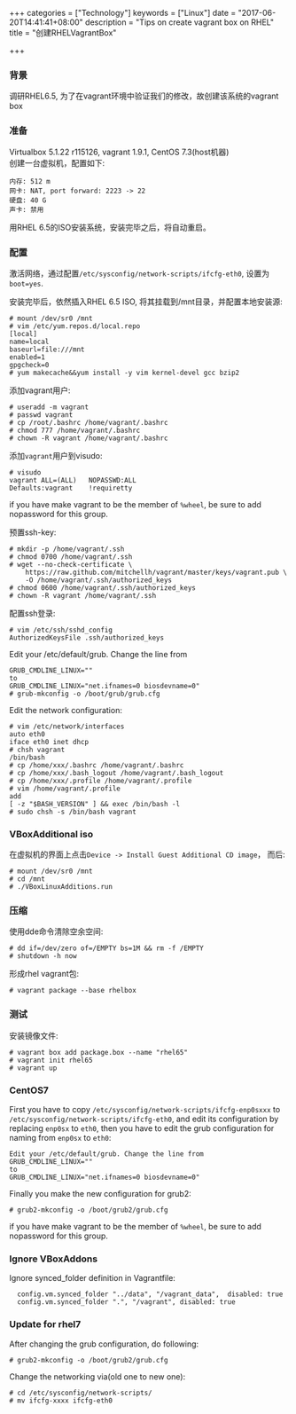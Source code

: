 +++
categories = ["Technology"]
keywords = ["Linux"]
date = "2017-06-20T14:41:41+08:00"
description = "Tips on create vagrant box on RHEL"
title = "创建RHELVagrantBox"

+++
### 背景
调研RHEL6.5, 为了在vagrant环境中验证我们的修改，故创建该系统的vagrant box
### 准备
Virtualbox 5.1.22 r115126, vagrant 1.9.1, CentOS 7.3(host机器)    
创建一台虚拟机，配置如下:    

```
内存: 512 m
网卡: NAT, port forward: 2223 -> 22
硬盘: 40 G
声卡: 禁用
```
用RHEL 6.5的ISO安装系统，安装完毕之后，将自动重启。     

### 配置
激活网络，通过配置`/etc/sysconfig/network-scripts/ifcfg-eth0`,
设置为`boot=yes`.    

安装完毕后，依然插入RHEL 6.5 ISO, 将其挂载到/mnt目录，并配置本地安装源:    

```
# mount /dev/sr0 /mnt
# vim /etc/yum.repos.d/local.repo
[local]
name=local
baseurl=file:///mnt
enabled=1
gpgcheck=0
# yum makecache&&yum install -y vim kernel-devel gcc bzip2
```
添加vagrant用户:    

```
# useradd -m vagrant
# passwd vagrant
# cp /root/.bashrc /home/vagrant/.bashrc
# chmod 777 /home/vagrant/.bashrc
# chown -R vagrant /home/vagrant/.bashrc
```
添加`vagrant`用户到visudo:    

```
# visudo 
vagrant ALL=(ALL)	NOPASSWD:ALL
Defaults:vagrant	!requiretty
```

if you have make vagrant to be the member of `%wheel`, be sure to add
nopassword for this group.    

预置ssh-key:    

```
# mkdir -p /home/vagrant/.ssh
# chmod 0700 /home/vagrant/.ssh
# wget --no-check-certificate \
    https://raw.github.com/mitchellh/vagrant/master/keys/vagrant.pub \
    -O /home/vagrant/.ssh/authorized_keys
# chmod 0600 /home/vagrant/.ssh/authorized_keys
# chown -R vagrant /home/vagrant/.ssh
```
配置ssh登录:     

```
# vim /etc/ssh/sshd_config
AuthorizedKeysFile .ssh/authorized_keys
```

Edit your /etc/default/grub. Change the line from

```
GRUB_CMDLINE_LINUX=""
to
GRUB_CMDLINE_LINUX="net.ifnames=0 biosdevname=0"
# grub-mkconfig -o /boot/grub/grub.cfg
```
Edit the network configuration:    

```
# vim /etc/network/interfaces
auto eth0
iface eth0 inet dhcp
# chsh vagrant
/bin/bash
# cp /home/xxx/.bashrc /home/vagrant/.bashrc
# cp /home/xxx/.bash_logout /home/vagrant/.bash_logout
# cp /home/xxx/.profile /home/vagrant/.profile
# vim /home/vagrant/.profile
add
[ -z "$BASH_VERSION" ] && exec /bin/bash -l
# sudo chsh -s /bin/bash vagrant
```
### VBoxAdditional iso
在虚拟机的界面上点击`Device -> Install Guest Additional CD image`， 而后:    

```
# mount /dev/sr0 /mnt
# cd /mnt
# ./VBoxLinuxAdditions.run
```
### 压缩
使用dde命令清除空余空间:    

```
# dd if=/dev/zero of=/EMPTY bs=1M && rm -f /EMPTY
# shutdown -h now
```
形成rhel vagrant包:    

```
# vagrant package --base rhelbox
```

### 测试
安装镜像文件:    

```
# vagrant box add package.box --name "rhel65"
# vagrant init rhel65
# vagrant up
```

### CentOS7
First you have to copy `/etc/sysconfig/network-scripts/ifcfg-enp0sxxx` to
`/etc/sysconfig/network-scripts/ifcfg-eth0`, and edit its configuration by
replacing `enp0sx` to `eth0`, then you have to edit the grub configuration for
naming from `enp0sx` to `eth0`:    

```
Edit your /etc/default/grub. Change the line from
GRUB_CMDLINE_LINUX=""
to
GRUB_CMDLINE_LINUX="net.ifnames=0 biosdevname=0"
```
Finally you make the new configuration for grub2:    

```
# grub2-mkconfig -o /boot/grub2/grub.cfg
```

if you have make vagrant to be the member of `%wheel`, be sure to add
nopassword for this group.    

### Ignore VBoxAddons
Ignore synced_folder definition in Vagrantfile:    

```
  config.vm.synced_folder "../data", "/vagrant_data",  disabled: true
  config.vm.synced_folder ".", "/vagrant", disabled: true

```

### Update for rhel7
After changing the grub configuration, do following:    

```
# grub2-mkconfig -o /boot/grub2/grub.cfg 
```

Change the networking via(old one to new one):    

```
# cd /etc/sysconfig/network-scripts/
# mv ifcfg-xxxx ifcfg-eth0
```
